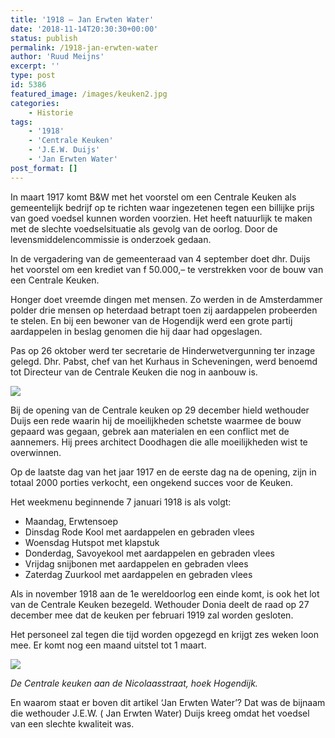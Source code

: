 ```yaml
---
title: '1918 – Jan Erwten Water'
date: '2018-11-14T20:30:30+00:00'
status: publish
permalink: /1918-jan-erwten-water
author: 'Ruud Meijns'
excerpt: ''
type: post
id: 5386
featured_image: /images/keuken2.jpg
categories:
    - Historie
tags:
    - '1918'
    - 'Centrale Keuken'
    - 'J.E.W. Duijs'
    - 'Jan Erwten Water'
post_format: []
---
```

In maart 1917 komt B&W met het voorstel om een Centrale Keuken als gemeentelijk bedrijf op te richten waar ingezetenen tegen een billijke prijs van goed voedsel kunnen worden voorzien. Het heeft natuurlijk te maken met de slechte voedselsituatie als gevolg van de oorlog. Door de levensmiddelencommissie is onderzoek gedaan.

In de vergadering van de gemeenteraad van 4 september doet dhr. Duijs het voorstel om een krediet van f 50.000,– te verstrekken voor de bouw van een Centrale Keuken.

Honger doet vreemde dingen met mensen. Zo werden in de Amsterdammer polder drie mensen op heterdaad betrapt toen zij aardappelen probeerden te stelen. En bij een bewoner van de Hogendijk werd een grote partij aardappelen in beslag genomen die hij daar had opgeslagen.

Pas op 26 oktober werd ter secretarie de Hinderwetvergunning ter inzage gelegd. Dhr. Pabst, chef van het Kurhaus in Scheveningen, werd benoemd tot Directeur van de Centrale Keuken die nog in aanbouw is.

![](/images/keuken2.jpg)

Bij de opening van de Centrale keuken op 29 december hield wethouder Duijs een rede waarin hij de moeilijkheden schetste waarmee de bouw gepaard was gegaan, gebrek aan materialen en een conflict met de aannemers. Hij prees architect Doodhagen die alle moeilijkheden wist te overwinnen.

Op de laatste dag van het jaar 1917 en de eerste dag na de opening, zijn in totaal 2000 porties verkocht, een ongekend succes voor de Keuken.

Het weekmenu beginnende 7 januari 1918 is als volgt: 

- Maandag, Erwtensoep
- Dinsdag Rode Kool met aardappelen en gebraden vlees
- Woensdag Hutspot met klapstuk
- Donderdag, Savoyekool met aardappelen en gebraden vlees
- Vrijdag snijbonen met aardappelen en gebraden vlees
- Zaterdag Zuurkool met aardappelen en gebraden vlees

Als in november 1918 aan de 1e wereldoorlog een einde komt, is ook het lot van de Centrale Keuken bezegeld. Wethouder Donia deelt de raad op 27 december mee dat de keuken per februari 1919 zal worden gesloten.

Het personeel zal tegen die tijd worden opgezegd en krijgt zes weken loon mee. Er komt nog een maand uitstel tot 1 maart.

![](/images/keuken-Nicolaasstraat.jpg)

*De Centrale keuken aan de Nicolaasstraat, hoek Hogendijk.*

En waarom staat er boven dit artikel ‘Jan Erwten Water’? Dat was de bijnaam die wethouder J.E.W. ( Jan Erwten Water) Duijs kreeg omdat het voedsel van een slechte kwaliteit was.